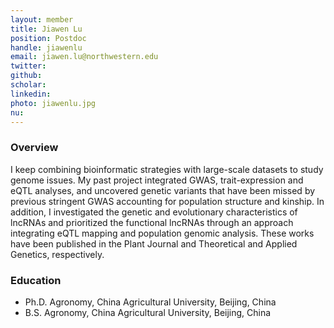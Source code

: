 ```yaml
---
layout: member
title: Jiawen Lu
position: Postdoc
handle: jiawenlu
email: jiawen.lu@northwestern.edu
twitter: 
github: 
scholar: 
linkedin: 
photo: jiawenlu.jpg
nu: 
---
```


### Overview
I keep combining bioinformatic strategies with large-scale datasets to study genome issues. My past project integrated GWAS, trait-expression and eQTL analyses, and uncovered genetic variants that have been missed by previous stringent GWAS accounting for population structure and kinship. In addition, I investigated the genetic and evolutionary characteristics of lncRNAs and prioritized the functional lncRNAs through an approach integrating eQTL mapping and population genomic analysis. These works have been published in the Plant Journal and Theoretical and Applied Genetics, respectively.
### Education
- Ph.D. Agronomy, China Agricultural University, Beijing, China
- B.S. Agronomy, China Agricultural University, Beijing, China
